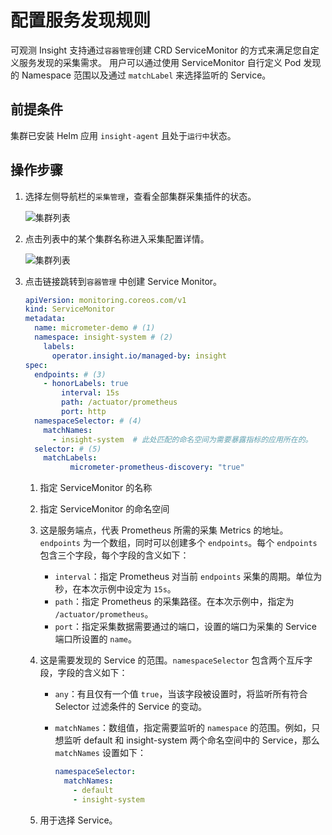 # 配置服务发现规则

可观测 Insight 支持通过`容器管理`创建 CRD ServiceMonitor 的方式来满足您自定义服务发现的采集需求。
用户可以通过使用 ServiceMonitor 自行定义 Pod 发现的 Namespace 范围以及通过 `matchLabel` 来选择监听的 Service。

## 前提条件

集群已安装 Helm 应用 `insight-agent` 且处于`运行中`状态。

## 操作步骤

1. 选择左侧导航栏的`采集管理`，查看全部集群采集插件的状态。

    ![集群列表](https://docs.daocloud.io/daocloud-docs-images/docs/insight/images/collectmanage02.png)

2. 点击列表中的某个集群名称进入采集配置详情。

    ![集群列表](https://docs.daocloud.io/daocloud-docs-images/docs/insight/images/service-discover.png)

3. 点击链接跳转到`容器管理` 中创建 Service Monitor。

	```yaml
	apiVersion: monitoring.coreos.com/v1
	kind: ServiceMonitor
	metadata:
	  name: micrometer-demo # (1)
	  namespace: insight-system # (2)
	    labels: 
	      operator.insight.io/managed-by: insight
	spec:
	  endpoints: # (3)
	    - honorLabels: true
	        interval: 15s
	        path: /actuator/prometheus
	        port: http
	  namespaceSelector: # (4)
	    matchNames:
	      - insight-system  # 此处匹配的命名空间为需要暴露指标的应用所在的。
	  selector: # (5)
	    matchLabels:
              micrometer-prometheus-discovery: "true"
	```

	1. 指定 ServiceMonitor 的名称
	2. 指定 ServiceMonitor 的命名空间
	3. 这是服务端点，代表 Prometheus 所需的采集 Metrics 的地址。`endpoints` 为一个数组，同时可以创建多个 `endpoints`。每个 `endpoints` 包含三个字段，每个字段的含义如下：

	  	- `interval`：指定 Prometheus 对当前 `endpoints` 采集的周期。单位为秒，在本次示例中设定为 `15s`。
	  	- `path`：指定 Prometheus 的采集路径。在本次示例中，指定为 `/actuator/prometheus`。
	  	- `port`：指定采集数据需要通过的端口，设置的端口为采集的 Service 端口所设置的 `name`。

	4. 这是需要发现的 Service 的范围。`namespaceSelector` 包含两个互斥字段，字段的含义如下：

	  	- `any`：有且仅有一个值 `true`，当该字段被设置时，将监听所有符合 Selector 过滤条件的 Service 的变动。
	 	- `matchNames`：数组值，指定需要监听的 `namespace` 的范围。例如，只想监听 default 和 insight-system 两个命名空间中的 Service，那么 `matchNames` 设置如下：

			```yaml
			namespaceSelector:
			  matchNames:
			    - default
			    - insight-system
			```

	5. 用于选择 Service。
